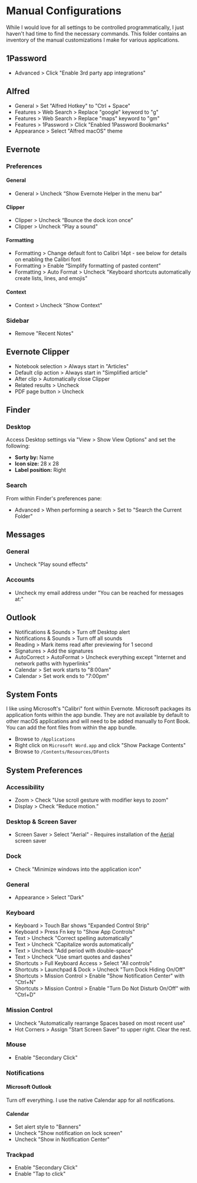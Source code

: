 # Manual Configurations

While I would love for all settings to be controlled programmatically, I just haven't had time to find the necessary commands. This folder contains an inventory of the manual customizations I make for various applications.

## 1Password

* Advanced > Click "Enable 3rd party app integrations"

## Alfred

* General > Set "Alfred Hotkey" to "Ctrl + Space"
* Features > Web Search > Replace "google" keyword to "g"
* Features > Web Search > Replace "maps" keyword to "gm"
* Features > 1Password > Click "Enabled 1Password Bookmarks"
* Appearance > Select "Alfred macOS" theme

## Evernote

### Preferences

#### General

* General > Uncheck “Show Evernote Helper in the menu bar"

#### Clipper

* Clipper > Uncheck “Bounce the dock icon once”
* Clipper > Uncheck “Play a sound"

#### Formatting

* Formatting > Change default font to Calibri 14pt - see below for details on enabling the Calibri font
* Formatting > Enable “Simplify formatting of pasted content”
* Formatting > Auto Format > Uncheck "Keyboard shortcuts automatically create lists, lines, and emojis"

#### Context

* Context > Uncheck “Show Context"

### Sidebar

* Remove "Recent Notes"

## Evernote Clipper

* Notebook selection > Always start in "Articles"
* Default clip action > Always start in "Simplified article"
* After clip > Automatically close Clipper
* Related results > Uncheck
* PDF page button > Uncheck

## Finder

### Desktop

Access Desktop settings via "View > Show View Options" and set the following:

* **Sorty by:** Name
* **Icon size:** 28 x 28
* **Label position:** Right

### Search

From within Finder's preferences pane:

* Advanced > When performing a search > Set to "Search the Current Folder"

## Messages

### General

* Uncheck "Play sound effects"

### Accounts

* Uncheck my email address under "You can be reached for messages at:"

## Outlook

* Notifications & Sounds > Turn off Desktop alert
* Notifications & Sounds > Turn off all sounds
* Reading > Mark items read after previewing for 1 second
* Signatures > Add the signatures
* AutoCorrect > AutoFormat > Uncheck everything except "Internet and network paths with hyperlinks"
* Calendar > Set work starts to "8:00am"
* Calendar > Set work ends to "7:00pm"

## System Fonts

I like using Microsoft's "Calibri" font within Evernote. Microsoft packages its application fonts within the app bundle. They are not available by default to other macOS applications and will need to be added manually to Font Book. You can add the font files from within the app bundle.

* Browse to `/Applications`
* Right click on `Microsoft Word.app` and click "Show Package Contents"
* Browse to `/Contents/Resources/DFonts`

## System Preferences

### Accessibility

* Zoom > Check "Use scroll gesture with modifier keys to zoom"
* Display > Check “Reduce motion.”

### Desktop & Screen Saver

* Screen Saver > Select "Aerial" - Requires installation of the [Aerial](https://github.com/JohnCoates/Aerial) screen saver

### Dock

* Check "Minimize windows into the application icon"

### General

* Appearance > Select "Dark"

### Keyboard

* Keyboard > Touch Bar shows "Expanded Control Strip"
* Keyboard > Press Fn key to "Show App Controls"
* Text > Uncheck "Correct spelling automatically"
* Text > Uncheck "Capitalize words automatically"
* Text > Uncheck "Add period with double-space"
* Text > Uncheck "Use smart quotes and dashes"
* Shortcuts > Full Keyboard Access > Select "All controls"
* Shortcuts > Launchpad & Dock > Uncheck "Turn Dock Hiding On/Off"
* Shortcuts > Mission Control > Enable "Show Notification Center" with "Ctrl+N"
* Shortcuts > Mission Control > Enable "Turn Do Not Disturb On/Off" with "Ctrl+D"

### Mission Control

* Uncheck "Automatically rearrange Spaces based on most recent use"
* Hot Corners > Assign "Start Screen Saver" to upper right. Clear the rest.

### Mouse

* Enable "Secondary Click"

### Notifications

#### Microsoft Outlook

Turn off everything. I use the native Calendar app for all notifications.

#### Calendar

* Set alert style to "Banners"
* Uncheck "Show notification on lock screen"
* Uncheck "Show in Notification Center"

### Trackpad

* Enable "Secondary Click"
* Enable "Tap to click"
